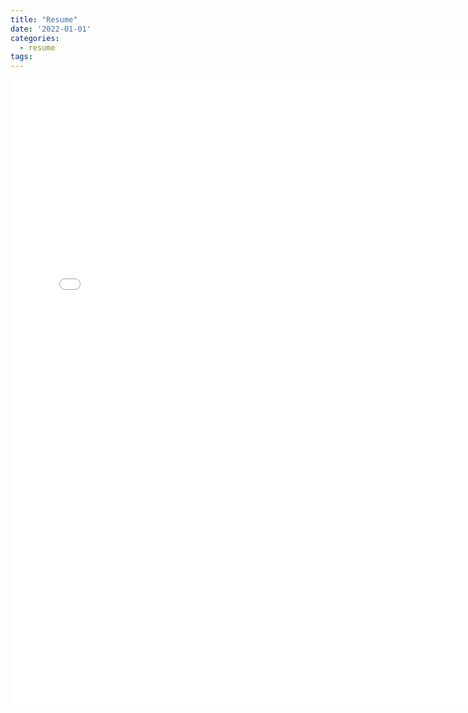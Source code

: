 ```yaml
---
title: "Resume"
date: '2022-01-01'
categories:
  - resume
tags:
---
```


<!-- <embed src="/assets/images/lamp.pdf" width="500" height="375"> -->

<iframe src="/assets/images/Jeremy_Thaller_Resume.pdf" height="1000px" width="150%" style="border:none;"></iframe>